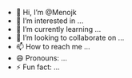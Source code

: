 - 👋 Hi, I’m @Menojk
- 👀 I’m interested in ...
- 🌱 I’m currently learning ...
- 💞️ I’m looking to collaborate on ...
- 📫 How to reach me ...
- 😄 Pronouns: ...
- ⚡ Fun fact: ...

<!---
Menojk/Menojk is a ✨ special ✨ repository because its `README.md` (this file) appears on your GitHub profile.
You can click the Preview link to take a look at your changes.
--->
